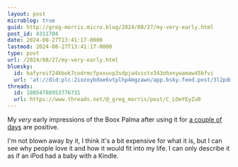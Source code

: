 ```yaml
---
layout: post
microblog: true
guid: http://greg-morris.micro.blog/2024/08/27/my-very-early.html
post_id: 4311704
date: 2024-08-27T13:41:17-0000
lastmod: 2024-08-27T13:41:17-0000
type: post
url: /2024/08/27/my-very-early.html
bluesky:
  id: bafyreif24kbok7codrmcfpxxuvp3sdpja4ssstx343ohxnywamaw45bfvi
  url: 'at://did:plc:2iozoybdoe6vtplhp4mgzawn/app.bsky.feed.post/3l2pdmvw7mq2f'
threads:
  id: 18054788953776731
  url: https://www.threads.net/@_greg_morris/post/C_LOeYEyZu0
---
```

My *very* early impressions of the Boox Palma after using it for [a couple of days](https://gregmorris.co.uk/2024/08/24/ive-conceded-to.html) are positive.

I'm not blown away by it, I think it's a bit expensive for what it is, but I can see why people love it and how it would fit into my life. I can only describe it as if an iPod had a baby with a Kindle.
